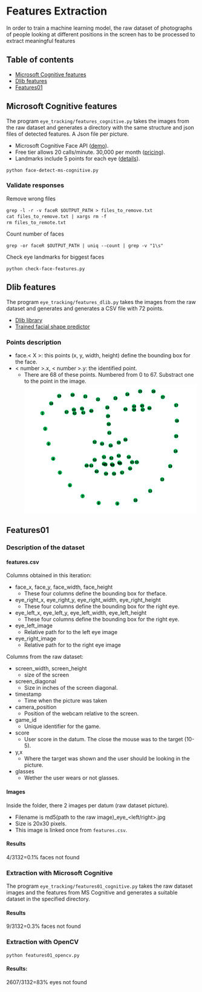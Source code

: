 # Features Extraction

In order to train a machine learning model, the raw dataset of photographs of people looking at different positions in the screen has to be processed to extract meaningful features

## Table of contents
* [Microsoft Cognitive features](#msc_features)
* [Dlib features](#dlib_features)
* [Features01](#features01)


## Microsoft Cognitive features <a name="msc_features"></a>
The program `eye_tracking/features_cognitive.py` takes the images from the raw dataset and generates a directory with the same structure and json files of detected features. A Json file per picture.

* Microsoft Cognitive Face API ([demo](https://www.microsoft.com/cognitive-services/en-us/face-api)).
* Free tier allows 20 calls/minute. 30,000 per month ([pricing](https://azure.microsoft.com/en-us/pricing/details/cognitive-services/face-api/)).
* Landmarks include 5 points for each eye ([details](https://www.microsoft.com/cognitive-services/en-us/face-api/documentation/face-api-how-to-topics/HowtoDetectFacesinImage#step3)).

```
python face-detect-ms-cognitive.py
```

### Validate responses
Remove wrong files
```
grep -l -r -v faceR $OUTPUT_PATH > files_to_remove.txt
cat files_to_remove.txt | xargs rm -f
rm files_to_remote.txt
```
Count number of faces
```
grep -or faceR $OUTPUT_PATH | uniq --count | grep -v "1\s"
```
Check eye landmarks for biggest faces
```
python check-face-features.py
```

## Dlib features  <a name="dlib_features"></a>
The program `eye_tracking/features_dlib.py` takes the images from the raw dataset and generates and generates a CSV file with 72 points.

* [Dlib library](http://dlib.net/)
* [Trained facial shape predictor](http://dlib.net/files/shape_predictor_68_face_landmarks.dat.bz2)

### Points description
* face.< X >: this points (x, y, width, height) define the bounding box for the face.
* < number >.x, < number >.y: the identified point.
  * There are 68 of these points. Numbered from 0 to 67.
  Substract one to the point in the image.
  ![Point description](img/dlib_68_points.png)



 <a name="msc_features"></a>





## Features01 <a name="features01"></a>

### Description of the dataset
#### features.csv
Columns obtained in this iteration:
* face_x, face_y, face_width, face_height
  * These four columns define the bounding box for theface.
* eye_right_x, eye_right_y, eye_right_width, eye_right_height
  * These four columns define the bounding box for the right eye.
* eye_left_x, eye_left_y, eye_left_width, eye_left_height
  * These four columns define the bounding box for the right eye.
* eye_left_image
  * Relative path for to the left eye image
* eye_right_image
  * Relative path for to the right eye image

Columns from the raw dataset:
* screen_width, screen_height
  * size of the screen
* screen_diagonal
  * Size in inches of the screen diagonal.
* timestamp
  * Time when the picture was taken
* camera_position
  * Position of the webcam relative to the screen.
* game_id
  * Unique identifier for the game.
* score
  * User score in the datum. The close the mouse was to the target (10-5).
* y,x
  * Where the target was shown and the user should be looking in the picture.
* glasses
  * Wether the user wears or not glasses.

#### Images
Inside the folder, there 2 images per datum (raw dataset picture).
* Filename is md5(path to the raw image)\_eye_<left/right>.jpg
* Size is 20x30 pixels.
* This image is linked once from `features.csv`.

#### Results
4/3132=0.1% faces not found

### Extraction with Microsoft Cognitive
The program `eye_tracking/features01_cognitive.py` takes the raw dataset images and the features from MS Cognitive and generates a suitable dataset in the specified directory.

#### Results
9/3132=0.3% faces not found

### Extraction with OpenCV
```
python features01_opencv.py
```

#### Results:
2607/3132=83% eyes not found
